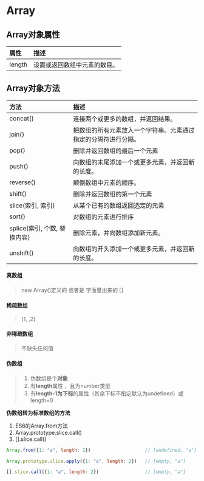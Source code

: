 # Array

## Array对象属性

| 属性 | 描述 |
| :--- | :--- |
| length | 设置或返回数组中元素的数目。 |

## Array对象方法

| 方法 | 描述 |
| :--- | :--- |
| concat\(\) | 连接两个或更多的数组，并返回结果。 |
| join\(\) | 把数组的所有元素放入一个字符串。元素通过指定的分隔符进行分隔。 |
| pop\(\) | 删除并返回数组的最后一个元素 |
| push\(\) | 向数组的末尾添加一个或更多元素，并返回新的长度。 |
| reverse\(\) | 颠倒数组中元素的顺序。 |
| shift\(\) | 删除并返回数组的第一个元素 |
| slice\(索引, 索引\) | 从某个已有的数组返回选定的元素 |
| sort\(\) | 对数组的元素进行排序 |
| splice\(索引, 个数, 替换内容\) | 删除元素，并向数组添加新元素。 |
| unshift\(\) | 向数组的开头添加一个或更多元素，并返回新的长度。 |

#### 真数组

> new Array\(\)定义的 或者是 字面量出来的 \[\]

#### 稀疏数组

> \[1, ,2\]

#### 非稀疏数组

> 不缺失任何值

#### 伪数组

> 1. 伪数组是个**对象**
> 2. 有**length**属性 ，且为number类型
> 3. 有**length-1为下标**的属性（其余下标不指定默认为undefined）或length=0

**伪数组转为标准数组的方法**

1. ES6的Array.from方法
2. Array.prototype.slice.call\(\)
3. \[\].slice.call\(\)

```js
Array.from({1: "a", length: 2})                    // [undefined, "a"]

Array.prototype.slice.apply({1: "a", length: 2})   // [empty, "a"]

[].slice.call({1: "a", length: 2})                 // [empty, "a"]

```




